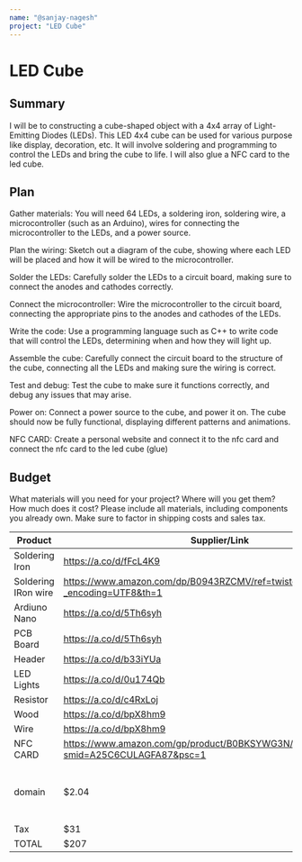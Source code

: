 ```yaml
---
name: "@sanjay-nagesh"
project: "LED Cube"
---
```


# LED Cube

## Summary

I will be to constructing a cube-shaped object with a 4x4 array of Light-Emitting Diodes (LEDs). This LED 4x4 cube can be used for various purpose like display, decoration, etc. It will involve soldering and programming to control the LEDs and bring the cube to life. I will also glue a NFC card to the led cube.

## Plan

Gather materials: You will need 64 LEDs, a soldering iron, soldering wire, a microcontroller (such as an Arduino), wires for connecting the microcontroller to the LEDs, and a power source.

Plan the wiring: Sketch out a diagram of the cube, showing where each LED will be placed and how it will be wired to the microcontroller.

Solder the LEDs: Carefully solder the LEDs to a circuit board, making sure to connect the anodes and cathodes correctly.

Connect the microcontroller: Wire the microcontroller to the circuit board, connecting the appropriate pins to the anodes and cathodes of the LEDs.

Write the code: Use a programming language such as C++ to write code that will control the LEDs, determining when and how they will light up.

Assemble the cube: Carefully connect the circuit board to the structure of the cube, connecting all the LEDs and making sure the wiring is correct.

Test and debug: Test the cube to make sure it functions correctly, and debug any issues that may arise.

Power on: Connect a power source to the cube, and power it on. The cube should now be fully functional, displaying different patterns and animations.

NFC CARD: Create a personal website and connect it to the nfc card and connect the nfc card to the led cube (glue)

## Budget

What materials will you need for your project? Where will you get them? How much does it cost? Please include all materials, including components you already own. Make sure to factor in shipping costs and sales tax.

| Product         | Supplier/Link                         | Cost   |
| --------------- | ------------------------------------- | ------ |
| Soldering Iron  | https://a.co/d/fFcL4K9                | $49.99 |
| Soldering IRon wire| https://www.amazon.com/dp/B0943RZCMV/ref=twister_B099NZ9GSG?_encoding=UTF8&th=1| $12.39
|Ardiuno Nano | https://a.co/d/5Th6syh | $24.99
|PCB Board | https://a.co/d/5Th6syh| $12.99 
|Header | https://a.co/d/b33iYUa | $12.99
| LED Lights | https://a.co/d/0u174Qb| $11.99
| Resistor | https://a.co/d/c4RxLoj | $7.99
| Wood   | https://a.co/d/bpX8hm9 | $11.95
| Wire | https://a.co/d/bpX8hm9 | $16.95
| NFC CARD | https://www.amazon.com/gp/product/B0BKSYWG3N/ref=ewc_pr_img_1?smid=A25C6CULAGFA87&psc=1 | $12.00
|domain | $2.04 | can't put link but go to porkbun.com and search sanjay.world
| Tax |  $31
| TOTAL| $207


